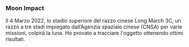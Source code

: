 ### Moon Impact
Il 4 Marzo 2022, lo stadio superiore del razzo cinese Long March 3C, un razzo a tre stadi impiegato dall’Agenzia spaziale cinese (CNSA) per varie missioni, colpirà la luna. Ho provato a tracciare l'oggetto ottenendo ottimi risultati.
